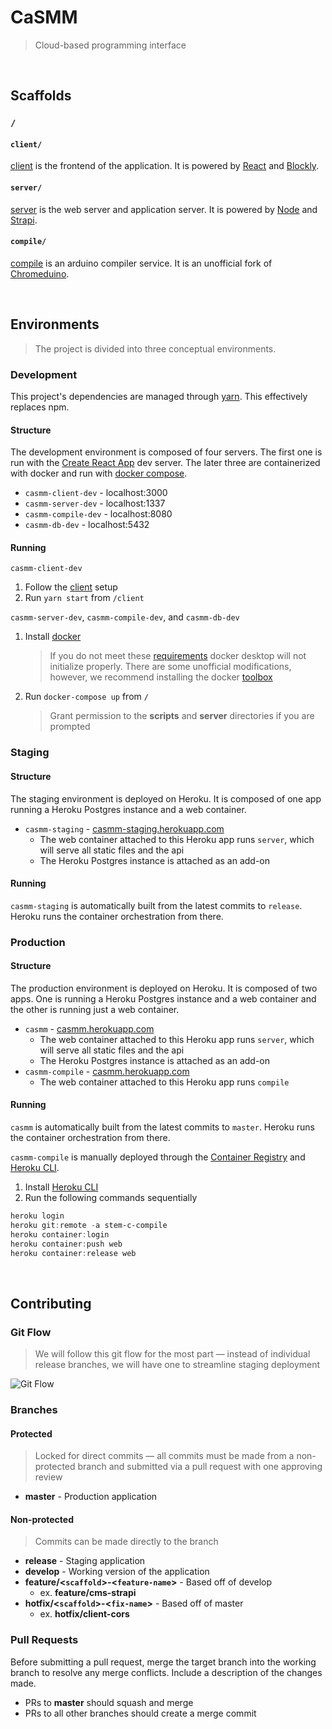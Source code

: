 # CaSMM

> Cloud-based programming interface

<br/>

## Scaffolds

### `/`  

#### `client/` 
[client](/client#client) is the frontend of the application. It is powered by [React](https://reactjs.org/) and [Blockly](https://developers.google.com/blockly).

#### `server/`

[server](/server#server) is the web server and application server. It is powered by [Node](https://nodejs.org/en/) and [Strapi](https://strapi.io/documentation/v3.x/getting-started/introduction.html).

#### `compile/`

  [compile](/compile#compile) is an arduino compiler service. It is an unofficial fork of [Chromeduino](https://github.com/spaceneedle/Chromeduino).

<br/>

## Environments

> The project is divided into three conceptual environments.

### Development
This project's dependencies are managed through [yarn](https://classic.yarnpkg.com/en/docs/install/#mac-stable). This effectively replaces npm.

#### Structure

The development environment is composed of four servers. The first one is run with the [Create React App](https://create-react-app.dev/docs/getting-started/) dev server. The later three are containerized with docker and run with [docker compose](https://docs.docker.com/compose/).

* `casmm-client-dev` - localhost:3000
* `casmm-server-dev` - localhost:1337
* `casmm-compile-dev` - localhost:8080
* `casmm-db-dev` - localhost:5432

#### Running

`casmm-client-dev`

1. Follow the [client](/client#setup) setup
2. Run `yarn start` from `/client`

`casmm-server-dev`, `casmm-compile-dev`, and `casmm-db-dev`

1. Install [docker](https://docs.docker.com/get-docker/)

   > If you do not meet these [requirements](https://docs.docker.com/toolbox/toolbox_install_windows/) docker desktop will not initialize properly. There are some unofficial modifications, however, we recommend installing the docker [toolbox](https://docs.docker.com/toolbox/toolbox_install_windows/) 

3. Run `docker-compose up` from `/`

   > Grant permission to the **scripts** and **server** directories if you are prompted

### Staging

#### Structure

The staging environment is deployed on Heroku. It is composed of one app running a Heroku Postgres instance and a web container.

* `casmm-staging` - [casmm-staging.herokuapp.com](https://casmm-staging.herokuapp.com/)
  * The web container attached to this Heroku app runs `server`, which will serve all static files and the api
  * The Heroku Postgres instance is attached as an add-on

#### Running

`casmm-staging` is automatically built from the latest commits to `release`. Heroku runs the container orchestration from there.

### Production

#### Structure

The production environment is deployed on Heroku. It is composed of two apps. One is running a Heroku Postgres instance and a web container and the other is running just a web container.

* `casmm` - [casmm.herokuapp.com](https://casmm.herokuapp.com/)
  * The web container attached to this Heroku app runs `server`, which will serve all static files and the api
  * The Heroku Postgres instance is attached as an add-on
* `casmm-compile` - [casmm.herokuapp.com](https://casmm-compile.herokuapp.com/)
  * The web container attached to this Heroku app runs `compile`

#### Running

`casmm` is automatically built from the latest commits to `master`. Heroku runs the container orchestration from there.

`casmm-compile` is manually deployed through the [Container Registry](https://devcenter.heroku.com/articles/container-registry-and-runtime) and [Heroku CLI](https://devcenter.heroku.com/articles/heroku-cli).

1. Install [Heroku CLI](https://devcenter.heroku.com/articles/heroku-cli)
2. Run the following commands sequentially

```powershell
heroku login
heroku git:remote -a stem-c-compile
heroku container:login
heroku container:push web
heroku container:release web
```

<br/>

## Contributing

### Git Flow 

> We will follow this git flow for the most part — instead of individual release branches, we will have one to streamline staging deployment 

![Git Flow](https://nvie.com/img/git-model@2x.png)

### Branches

#### Protected

> Locked for direct commits — all commits must be made from a non-protected branch and submitted via a pull request with one approving review

- **master** - Production application

#### Non-protected

> Commits can be made directly to the branch

- **release** - Staging application
- **develop** - Working version of the application
- **feature/<`scaffold`>-<`feature-name`>** - Based off of develop
  - ex. **feature/cms-strapi**
- **hotfix/<`scaffold`>-<`fix-name`>** - Based off of master
  - ex. **hotfix/client-cors**

### Pull Requests

Before submitting a pull request, merge the target branch into the working branch to resolve any merge conflicts. Include a description of the changes made.

- PRs to **master** should squash and merge
- PRs to all other branches should create a merge commit

